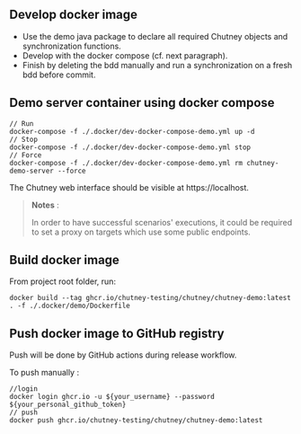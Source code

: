## Develop docker image
* Use the demo java package to declare all required Chutney objects and synchronization functions.
* Develop with the docker compose (cf. next paragraph).
* Finish by deleting the bdd manually and run a synchronization on a fresh bdd before commit.

## Demo server container using docker compose

```shell
// Run
docker-compose -f ./.docker/dev-docker-compose-demo.yml up -d
// Stop
docker-compose -f ./.docker/dev-docker-compose-demo.yml stop
// Force
docker-compose -f ./.docker/dev-docker-compose-demo.yml rm chutney-demo-server --force
```

The Chutney web interface should be visible at https://localhost.

> **Notes** :
>
> In order to have successful scenarios' executions, it could be required to set a proxy on targets which use some
> public endpoints.

## Build docker image

From project root folder, run:
```shell
docker build --tag ghcr.io/chutney-testing/chutney/chutney-demo:latest . -f ./.docker/demo/Dockerfile
```

## Push docker image to GitHub registry

Push will be done by GitHub actions during release workflow.

To push manually :
```shell
//login
docker login ghcr.io -u ${your_username} --password ${your_personal_github_token}
// push
docker push ghcr.io/chutney-testing/chutney/chutney-demo:latest
```
